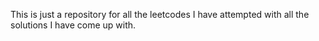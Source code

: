 This is just a repository for all the leetcodes I have attempted with all the solutions I have come up with.
